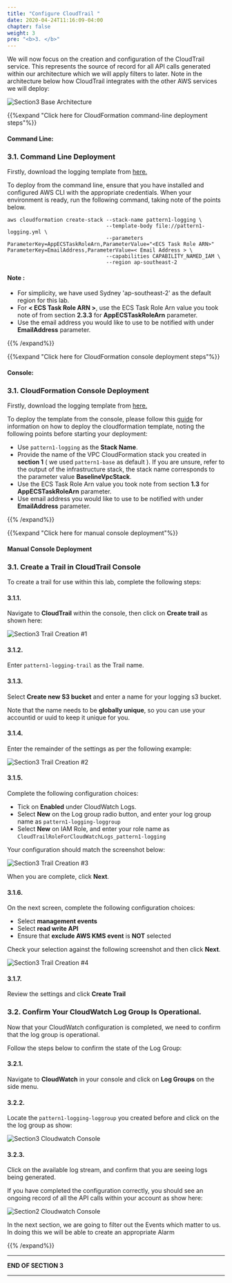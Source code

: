 ```yaml
---
title: "Configure CloudTrail "
date: 2020-04-24T11:16:09-04:00
chapter: false
weight: 3
pre: "<b>3. </b>"
---
```


We will now focus on the creation and configuration of the CloudTrail service. This represents the source of record for all API calls generated within our architecture which we will apply filters to later. Note in the architecture below how CloudTrail integrates with the other AWS services we will deploy:

![Section3 Base Architecture](/Security/300_Autonomous_Monitoring_Of_Cryptographic_Activity_With_KMS/Images/section3/section3-pattern1-full-architecture.png)


{{%expand "Click here for CloudFormation command-line deployment steps"%}}

#### Command Line:

### 3.1. Command Line Deployment

Firstly, download the logging template from [here.](/Security/300_Autonomous_Monitoring_Of_Cryptographic_Activity_With_KMS/Code/templates/section3/pattern1-logging.yml "section3 logging template")

To deploy from the command line, ensure that you have installed and configured AWS CLI with the appropriate credentials. When your environment is ready, run the following command, taking note of the points below.  

```
aws cloudformation create-stack --stack-name pattern1-logging \
                                --template-body file://pattern1-logging.yml \
                                --parameters ParameterKey=AppECSTaskRoleArn,ParameterValue="<ECS Task Role ARN>" ParameterKey=EmailAddress,ParameterValue=< Email Address > \
                                --capabilities CAPABILITY_NAMED_IAM \
                                --region ap-southeast-2
```

#### Note :

* For simplicity, we have used Sydney 'ap-southeast-2' as the default region for this lab. 
* For **< ECS Task Role ARN >**, use the ECS Task Role Arn value you took note of from section **2.3.3** for **AppECSTaskRoleArn** parameter.
* Use the email address you would like to use to be notified with under **EmailAddress** parameter. 

{{% /expand%}}

{{%expand "Click here for CloudFormation console deployment steps"%}}

#### Console:

### 3.1. CloudFormation Console Deployment

Firstly, download the logging template from [here.](/Security/300_Autonomous_Monitoring_Of_Cryptographic_Activity_With_KMS/Code/templates/section3/pattern1-logging.yml "section3 logging template")

To deploy the template from the console, please follow this [guide](https://docs.aws.amazon.com/AWSCloudFormation/latest/UserGuide/cfn-console-create-stack.html) for information on how to deploy the cloudformation template, noting the following points before starting your deployment:

* Use `pattern1-logging` as the **Stack Name**.
* Provide the name of the VPC CloudFormation stack you created in **section 1** ( we used `pattern1-base` as default ). If you are unsure, refer to the output of the infrastructure stack, the stack name corresponds to the parameter value **BaselineVpcStack**. 
* Use the ECS Task Role Arn value you took note from section **1.3** for **AppECSTaskRoleArn** parameter.
* Use email address you would like to use to be notified with under **EmailAddress** parameter. 

{{% /expand%}}

{{%expand "Click here for manual console deployment"%}}

#### Manual Console Deployment

### 3.1. Create a Trail in CloudTrail Console

To create a trail for use within this lab, complete the following steps:

#### 3.1.1. 

Navigate to **CloudTrail** within the console, then click on **Create trail** as shown here:

![Section3 Trail Creation #1 ](/Security/300_Autonomous_Monitoring_Of_Cryptographic_Activity_With_KMS/Images/section3/section3-create-trail.png)

#### 3.1.2.

Enter `pattern1-logging-trail` as the Trail name.

#### 3.1.3. 

Select **Create new S3 bucket**  and enter a name for your logging s3 bucket.

Note that the name needs to be **globally unique**, so you can use your accountid or uuid to keep it unique for you.


#### 3.1.4. 

Enter the remainder of the settings as per the following example:

![Section3 Trail Creation #2 ](/Security/300_Autonomous_Monitoring_Of_Cryptographic_Activity_With_KMS/Images/section3/section3-create-trail2.png)

#### 3.1.5. 

Complete the following configuration choices:

* Tick on **Enabled** under CloudWatch Logs.
* Select **New** on the Log group radio button, and enter your log group name as `pattern1-logging-loggroup`
* Select **New** on IAM Role, and enter your role name as `CloudTrailRoleForCloudWatchLogs_pattern1-logging`

Your configuration should match the screenshot below:

![Section3 Trail Creation #3](/Security/300_Autonomous_Monitoring_Of_Cryptographic_Activity_With_KMS/Images/section3/section3-create-trail3.png)

When you are complete, click **Next**.

#### 3.1.6.

On the next screen, complete the following configuration choices:

* Select **management events**
* Select **read write API**
* Ensure that **exclude AWS KMS event** is **NOT** selected

Check your selection against the following screenshot and then click **Next**.


![Section3 Trail Creation #4 ](/Security/300_Autonomous_Monitoring_Of_Cryptographic_Activity_With_KMS/Images/section3/section3-create-trail4.png)

#### 3.1.7.

Review the settings and click **Create Trail**

### 3.2. Confirm Your CloudWatch Log Group Is Operational.

Now that your CloudWatch configuration is completed, we need to confirm that the log group is operational.

Follow the steps below to confirm the state of the Log Group:

#### 3.2.1.

Navigate to **CloudWatch** in your console and click on **Log Groups** on the side menu.

#### 3.2.2.

Locate the `pattern1-logging-loggroup` you created before and click on the the log group as show:

![Section3 Cloudwatch Console ](/Security/300_Autonomous_Monitoring_Of_Cryptographic_Activity_With_KMS/Images/section3/section3-create-trail5.png)

#### 3.2.3.

Click on the available log stream, and confirm that you are seeing logs being generated.
   
If you have completed the configuration correctly, you should see an ongoing record of all the API calls within your account as show here: 

![Section2 Cloudwatch Console ](/Security/300_Autonomous_Monitoring_Of_Cryptographic_Activity_With_KMS/Images/section3/section3-create-trail6.png)

In the next section, we are going to filter out the Events which matter to us. In doing this we will be able to create an appropriate Alarm 

{{% /expand%}}

___
**END OF SECTION 3**
___